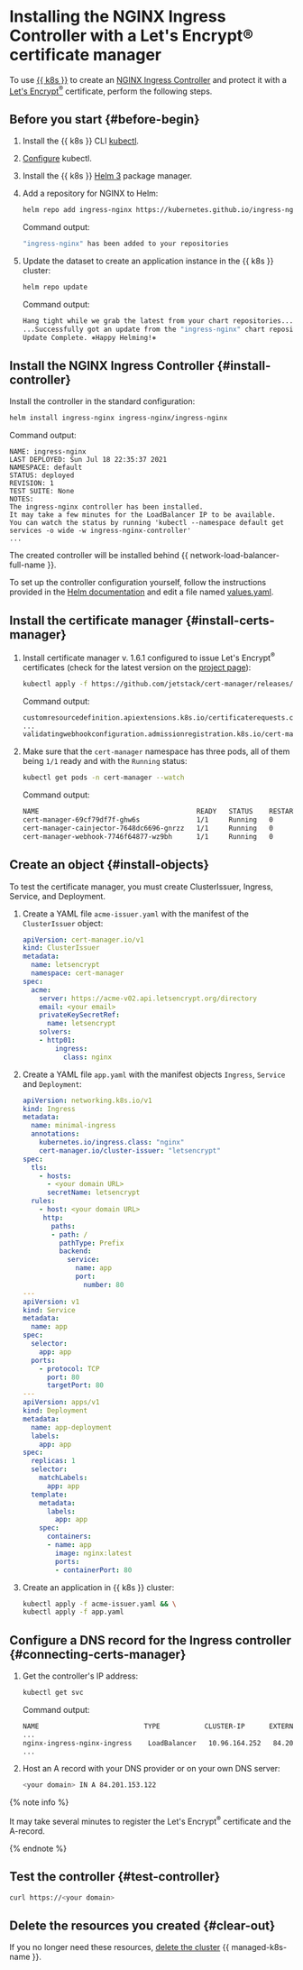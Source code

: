 # Installing the NGINX Ingress Controller with a Let's Encrypt® certificate manager

To use [{{ k8s }}](https://kubernetes.io) to create an [NGINX Ingress Controller](https://kubernetes.github.io/ingress-nginx/) and protect it with a [Let's Encrypt<sup>®</sup>](https://letsencrypt.org/) certificate, perform the following steps.

## Before you start {#before-begin}

1. Install the {{ k8s }} CLI [kubectl](https://kubernetes.io/docs/tasks/tools/install-kubectl).
1. [Configure](../operations/kubernetes-cluster/kubernetes-cluster-get-credetials.md) kubectl.
1. Install the {{ k8s }} [Helm 3](https://helm.sh/docs/intro/install) package manager.
1. Add a repository for NGINX to Helm:

   ```bash
   helm repo add ingress-nginx https://kubernetes.github.io/ingress-nginx
   ```

   Command output:

   ```bash
   "ingress-nginx" has been added to your repositories
   ```

1. Update the dataset to create an application instance in the {{ k8s }} cluster:

   ```bash
   helm repo update
   ```

   Command output:

   ```bash
   Hang tight while we grab the latest from your chart repositories...
   ...Successfully got an update from the "ingress-nginx" chart repository
   Update Complete. ⎈Happy Helming!⎈
   ```

## Install the NGINX Ingress Controller {#install-controller}

Install the controller in the standard configuration:

```bash
helm install ingress-nginx ingress-nginx/ingress-nginx
```

Command output:

```text
NAME: ingress-nginx
LAST DEPLOYED: Sun Jul 18 22:35:37 2021
NAMESPACE: default
STATUS: deployed
REVISION: 1
TEST SUITE: None
NOTES:
The ingress-nginx controller has been installed.
It may take a few minutes for the LoadBalancer IP to be available.
You can watch the status by running 'kubectl --namespace default get services -o wide -w ingress-nginx-controller'
...
```

The created controller will be installed behind {{ network-load-balancer-full-name }}.

To set up the controller configuration yourself, follow the instructions provided in the [Helm documentation](https://helm.sh/docs/intro/using_helm/#customizing-the-chart-before-installing) and edit a file named [values.yaml](https://github.com/kubernetes/ingress-nginx/blob/master/charts/ingress-nginx/values.yaml).

## Install the certificate manager {#install-certs-manager}

1. Install certificate manager v. 1.6.1 configured to issue Let's Encrypt<sup>®</sup> certificates (check for the latest version on the [project page](https://github.com/jetstack/cert-manager/releases/)):

   ```bash
   kubectl apply -f https://github.com/jetstack/cert-manager/releases/download/v1.0.4/cert-manager.yaml
   ```

   Command output:

   ```bash
   customresourcedefinition.apiextensions.k8s.io/certificaterequests.cert-manager.io created
   ...
   validatingwebhookconfiguration.admissionregistration.k8s.io/cert-manager-webhook created
   ```

1. Make sure that the `cert-manager` namespace has three pods, all of them being `1/1` ready and with the `Running` status:

   ```bash
   kubectl get pods -n cert-manager --watch
   ```

   Command output:

   ```bash
   NAME                                       READY   STATUS    RESTARTS   AGE
   cert-manager-69cf79df7f-ghw6s              1/1     Running   0          54s
   cert-manager-cainjector-7648dc6696-gnrzz   1/1     Running   0          55s
   cert-manager-webhook-7746f64877-wz9bh      1/1     Running   0          54s
   ```

## Create an object {#install-objects}

To test the certificate manager, you must create ClusterIssuer, Ingress, Service, and Deployment.
1. Create a YAML file `acme-issuer.yaml` with the manifest of the `ClusterIssuer` object:

   ```yaml
   apiVersion: cert-manager.io/v1
   kind: ClusterIssuer
   metadata:
     name: letsencrypt
     namespace: cert-manager
   spec:
     acme:
       server: https://acme-v02.api.letsencrypt.org/directory
       email: <your email>
       privateKeySecretRef:
         name: letsencrypt
       solvers:
       - http01:
           ingress:
             class: nginx
   ```

1. Create a YAML file `app.yaml` with the manifest objects `Ingress`, `Service` and `Deployment`:

   ```yaml
   apiVersion: networking.k8s.io/v1
   kind: Ingress
   metadata:
     name: minimal-ingress
     annotations:
       kubernetes.io/ingress.class: "nginx"
       cert-manager.io/cluster-issuer: "letsencrypt"
   spec:
     tls:
       - hosts:
         - <your domain URL>
         secretName: letsencrypt
     rules:
       - host: <your domain URL>
        http:
          paths:
          - path: /
            pathType: Prefix
            backend:
              service:
                name: app
                port:
                  number: 80
   ---
   apiVersion: v1
   kind: Service
   metadata:
     name: app
   spec:
     selector:
       app: app
     ports:
       - protocol: TCP
         port: 80
         targetPort: 80
   ---
   apiVersion: apps/v1
   kind: Deployment
   metadata:
     name: app-deployment
     labels:
       app: app
   spec:
     replicas: 1
     selector:
       matchLabels:
         app: app
     template:
       metadata:
         labels:
           app: app
       spec:
         containers:
         - name: app
           image: nginx:latest
           ports:
           - containerPort: 80
   ```

1. Create an application in {{ k8s }} cluster:

   ```bash
   kubectl apply -f acme-issuer.yaml && \
   kubectl apply -f app.yaml
   ```

## Configure a DNS record for the Ingress controller {#connecting-certs-manager}

1. Get the controller's IP address:

   ```bash
   kubectl get svc
   ```

   Command output:

   ```bash
   NAME                          TYPE           CLUSTER-IP      EXTERNAL-IP      PORT(S)                      AGE
   ...
   nginx-ingress-nginx-ingress    LoadBalancer   10.96.164.252   84.201.153.122   80:31248/TCP,443:31151/TCP   2m19s
   ...
   ```

1. Host an A record with your DNS provider or on your own DNS server:

   ```bash
   <your domain> IN A 84.201.153.122
   ```

{% note info %}

It may take several minutes to register the Let's Encrypt<sup>®</sup> certificate and the A-record.

{% endnote %}

## Test the controller {#test-controller}

```bash
curl https://<your domain>
```

## Delete the resources you created {#clear-out}

If you no longer need these resources, [delete the cluster](../../managed-kubernetes/operations/kubernetes-cluster/kubernetes-cluster-delete.md) {{ managed-k8s-name }}.